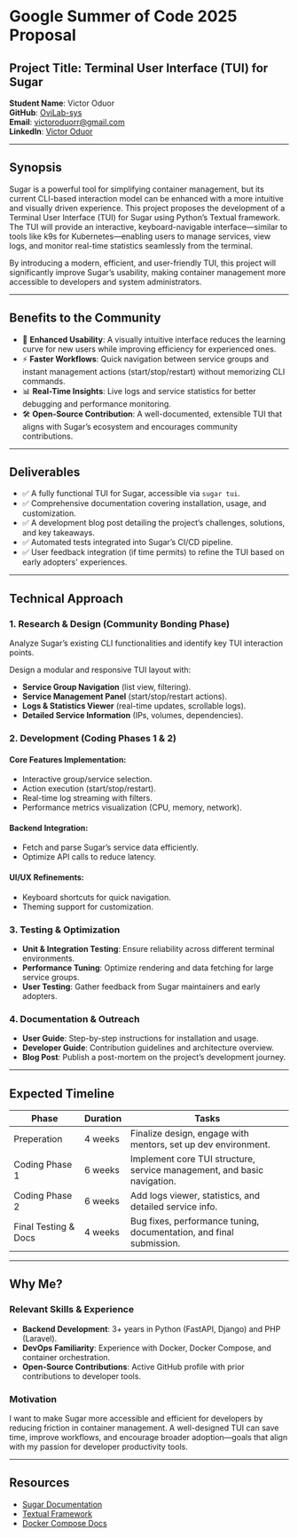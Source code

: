 # Google Summer of Code 2025 Proposal

## Project Title: Terminal User Interface (TUI) for Sugar

**Student Name**: Victor Oduor  
**GitHub**: [OviLab-sys](https://github.com/OviLab-sys)  
**Email**: victoroduorr@gmail.com  
**LinkedIn**: [Victor Oduor](https://www.linkedin.com/in/victor-oduor/)

---

## Synopsis

Sugar is a powerful tool for simplifying container management, but its current CLI-based interaction model can be enhanced with a more intuitive and visually driven experience. This project proposes the development of a Terminal User Interface (TUI) for Sugar using Python’s Textual framework. The TUI will provide an interactive, keyboard-navigable interface—similar to tools like k9s for Kubernetes—enabling users to manage services, view logs, and monitor real-time statistics seamlessly from the terminal.

By introducing a modern, efficient, and user-friendly TUI, this project will significantly improve Sugar’s usability, making container management more accessible to developers and system administrators.

---

## Benefits to the Community

- 🚀 **Enhanced Usability**: A visually intuitive interface reduces the learning curve for new users while improving efficiency for experienced ones.
- ⚡ **Faster Workflows**: Quick navigation between service groups and instant management actions (start/stop/restart) without memorizing CLI commands.
- 📊 **Real-Time Insights**: Live logs and service statistics for better debugging and performance monitoring.
- 🛠 **Open-Source Contribution**: A well-documented, extensible TUI that aligns with Sugar’s ecosystem and encourages community contributions.

---

## Deliverables

- ✅ A fully functional TUI for Sugar, accessible via `sugar tui`.
- ✅ Comprehensive documentation covering installation, usage, and customization.
- ✅ A development blog post detailing the project’s challenges, solutions, and key takeaways.
- ✅ Automated tests integrated into Sugar’s CI/CD pipeline.
- ✅ User feedback integration (if time permits) to refine the TUI based on early adopters' experiences.

---

## Technical Approach

### 1. Research & Design (Community Bonding Phase)
Analyze Sugar’s existing CLI functionalities and identify key TUI interaction points.

Design a modular and responsive TUI layout with:
- **Service Group Navigation** (list view, filtering).
- **Service Management Panel** (start/stop/restart actions).
- **Logs & Statistics Viewer** (real-time updates, scrollable logs).
- **Detailed Service Information** (IPs, volumes, dependencies).

### 2. Development (Coding Phases 1 & 2)
#### Core Features Implementation:
- Interactive group/service selection.
- Action execution (start/stop/restart).
- Real-time log streaming with filters.
- Performance metrics visualization (CPU, memory, network).

#### Backend Integration:
- Fetch and parse Sugar’s service data efficiently.
- Optimize API calls to reduce latency.

#### UI/UX Refinements:
- Keyboard shortcuts for quick navigation.
- Theming support for customization.

### 3. Testing & Optimization
- **Unit & Integration Testing**: Ensure reliability across different terminal environments.
- **Performance Tuning**: Optimize rendering and data fetching for large service groups.
- **User Testing**: Gather feedback from Sugar maintainers and early adopters.

### 4. Documentation & Outreach
- **User Guide**: Step-by-step instructions for installation and usage.
- **Developer Guide**: Contribution guidelines and architecture overview.
- **Blog Post**: Publish a post-mortem on the project’s development journey.

---

## Expected Timeline

| Phase               | Duration   | Tasks                                                                 |
|---------------------|------------|-----------------------------------------------------------------------|
| Preperation         | 4 weeks    | Finalize design, engage with mentors, set up dev environment.         |
| Coding Phase 1      | 6 weeks    | Implement core TUI structure, service management, and basic navigation. |
| Coding Phase 2      | 6 weeks    | Add logs viewer, statistics, and detailed service info.               |
| Final Testing & Docs| 4 weeks    | Bug fixes, performance tuning, documentation, and final submission.   |

---

## Why Me?

### Relevant Skills & Experience
- **Backend Development**: 3+ years in Python (FastAPI, Django) and PHP (Laravel).
- **DevOps Familiarity**: Experience with Docker, Docker Compose, and container orchestration.
- **Open-Source Contributions**: Active GitHub profile with prior contributions to developer tools.

### Motivation
I want to make Sugar more accessible and efficient for developers by reducing friction in container management. A well-designed TUI can save time, improve workflows, and encourage broader adoption—goals that align with my passion for developer productivity tools.

---

## Resources
- [Sugar Documentation](#)  
- [Textual Framework](https://textual.textualize.io/)  
- [Docker Compose Docs](https://docs.docker.com/compose/)
